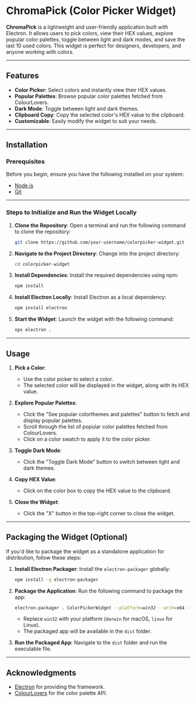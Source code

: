 # ChromaPick (Color Picker Widget)

**ChromaPick** is a lightweight and user-friendly application built with Electron. It allows users to pick colors, view their HEX values, explore popular color palettes, toggle between light and dark modes, and save the last 10 used colors. This widget is perfect for designers, developers, and anyone working with colors.

---

## Features
- **Color Picker**: Select colors and instantly view their HEX values.
- **Popular Palettes**: Browse popular color palettes fetched from ColourLovers.
- **Dark Mode**: Toggle between light and dark themes.
- **Clipboard Copy**: Copy the selected color's HEX value to the clipboard.
- **Customizable**: Easily modify the widget to suit your needs.

---

## Installation

### Prerequisites
Before you begin, ensure you have the following installed on your system:
- [Node.js](https://nodejs.org/)
- [Git](https://git-scm.com/)

---

### Steps to Initialize and Run the Widget Locally

1. **Clone the Repository**:
   Open a terminal and run the following command to clone the repository:
   ```bash
   git clone https://github.com/your-username/colorpicker-widget.git
   ```

2. **Navigate to the Project Directory**:
   Change into the project directory:
   ```bash
   cd colorpicker-widget
   ```

3. **Install Dependencies**:
   Install the required dependencies using npm:
   ```bash
   npm install
   ```

4. **Install Electron Locally**:
   Install Electron as a local dependency:
   ```bash
   npm install electron
   ```

5. **Start the Widget**:
   Launch the widget with the following command:
   ```bash
   npx electron .
   ```

---

## Usage
1. **Pick a Color**:
   - Use the color picker to select a color.
   - The selected color will be displayed in the widget, along with its HEX value.

2. **Explore Popular Palettes**:
   - Click the "See popular colorthemes and palettes" button to fetch and display popular palettes.
   - Scroll through the list of popular color palettes fetched from ColourLovers.
   - Click on a color swatch to apply it to the color picker.

3. **Toggle Dark Mode**:
   - Click the "Toggle Dark Mode" button to switch between light and dark themes.

5. **Copy HEX Value**:
   - Click on the color box to copy the HEX value to the clipboard.

6. **Close the Widget**:
   - Click the "X" button in the top-right corner to close the widget.

---

## Packaging the Widget (Optional)
If you'd like to package the widget as a standalone application for distribution, follow these steps:

1. **Install Electron Packager**:
   Install the `electron-packager` globally:
   ```bash
   npm install -g electron-packager
   ```

2. **Package the Application**:
   Run the following command to package the app:
   ```bash
   electron-packager . ColorPickerWidget --platform=win32 --arch=x64 --out=dist --overwrite
   ```
   - Replace `win32` with your platform (`darwin` for macOS, `linux` for Linux).
   - The packaged app will be available in the `dist` folder.

3. **Run the Packaged App**:
   Navigate to the `dist` folder and run the executable file.

---

## Acknowledgments
- [Electron](https://www.electronjs.org/) for providing the framework.
- [ColourLovers](http://www.colourlovers.com/) for the color palette API.

